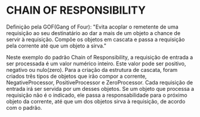 CHAIN OF RESPONSIBILITY
=======================

Definição pela GOF(Gang of Four): "Evita acoplar o remetente de uma requisição ao seu destinatário ao dar a mais de um objeto a
                                   chance de servir à requisição. Compõe os objetos em cascata e passa a requisição pela corrente
                                   até que um objeto a sirva."

Neste exemplo do padrão Chain of Responsibility, a requisição de entrada a ser processada é um valor numérico inteiro. Este valor
pode ser positivo, negativo ou nulo(zero). Para a criação da estrutura de cascata, foram criados três tipos de objetos que irão
compor a corrente, NegativeProcessor, PositiveProcessor e ZeroProcessor. Cada requisição de entrada irá ser servida por um desses
objetos. Se um objeto que processa a requisição não é o indicado, ele passa a responsabilidade para o próximo objeto da corrente, até
que um dos objetos sirva à requisição, de acordo com o padrão. 
